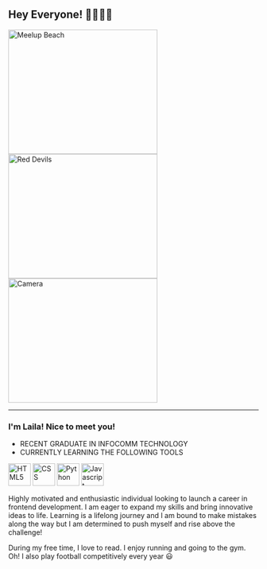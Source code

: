## Hey Everyone! 🤙🏻👋🏻
<img src="https://buggybuddys.com.au/wp-content/uploads/2023/01/Meelup-Beach-2-768x510.jpg)" alt="Meelup Beach" style="width:300px; height:250px;"> <img src="https://wallpapercave.com/wp/PCInmNP.jpg" alt="Red Devils" style="width:300px; height:250px;"> <img src="https://s-media-cache-ak0.pinimg.com/originals/d7/ea/34/d7ea34e96497ba74fe7fca5190f050a9.jpg" alt="Camera" style="width:300px; height:250px">
<hr>

### I'm Laila! Nice to meet you! 
  
* RECENT GRADUATE IN INFOCOMM TECHNOLOGY <br>
* CURRENTLY LEARNING THE FOLLOWING TOOLS </p>


   
<img src="https://cdn.jsdelivr.net/gh/devicons/devicon@latest/icons/html5/html5-original.svg" alt="HTML5" style="width:45px; height:45px;"> <img src="https://cdn.jsdelivr.net/gh/devicons/devicon@latest/icons/css3/css3-original.svg" alt="CSS" style="width:45px; height:45px;"> <img src="https://cdn.jsdelivr.net/gh/devicons/devicon@latest/icons/python/python-original.svg" alt="Python" style="width:45px; height:45px;"> <img src="https://cdn.jsdelivr.net/gh/devicons/devicon@latest/icons/javascript/javascript-original.svg" alt="Javascript" style="width:45px; height:45px;">
          

<p> Highly motivated and enthusiastic individual looking to launch a career in frontend development. I am eager to expand my skills and bring innovative ideas to life. Learning is a lifelong journey and I am bound to make mistakes along the way but I am determined to push myself and rise above the challenge! </p>

<p> During my free time, I love to read. I enjoy running and going to the gym. Oh! I also play football competitively every year 😃 </p>




          


